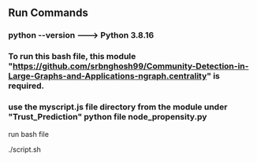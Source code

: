 ## Run Commands

### python --version ---> Python 3.8.16


### To run this bash file, this module "https://github.com/srbnghosh99/Community-Detection-in-Large-Graphs-and-Applications-ngraph.centrality" is required.
### use the myscript.js file directory from the module under "Trust_Prediction" python file node_propensity.py

run bash file

./script.sh
